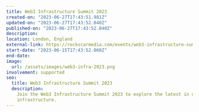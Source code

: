 ```yaml
---
title: Web3 Infrastructure Summit 2023
created-on: "2023-06-27T17:43:51.981Z"
updated-on: "2023-06-27T17:43:52.040Z"
published-on: "2023-06-27T17:43:52.040Z"
description:
location: London, England
external-link: https://rockscarmedia.com/events/web3-infrastructure-summit-2023/#:~:text=Hosted%20by%20RockScar%20the%20Web3,NFTs%2C%20and%20other%20Web3%20applications.
start-date: "2023-06-15T17:43:52.060Z"
end-date:
image:
  url: /assets/images/web3-infra-2023.png
involvement: supported
seo:
  title: Web3 Infrastructure Summit 2023
  description:
    Join the Web3 Infrastructure Summit 2023 to explore the latest in decentralized
    infrastructure.
---
```

